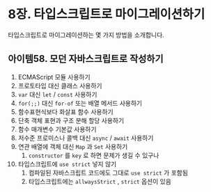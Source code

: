 # 8장. 타입스크립트로 마이그레이션하기

타입스크립트로 마이그레이션하는 몇 가지 방법을 소개합니다.

## 아이템58. 모던 자바스크립트로 작성하기

1. ECMAScript 모듈 사용하기
2. 프로토타입 대신 클래스 사용하기
3. `var` 대신 `let` / `const` 사용하기
4. `for(;;)` 대신 `for-of` 또는 배열 메서드 사용하기
5. 함수표현식보다 화살표 함수 사용하기
6. 단축 객체 표현과 구조 분해 할당 사용하기
7. 함수 매개변수 기본값 사용하기
8. 저수준 프로미스나 콜백 대신 `async` / `await` 사용하기
9. 연관 배열에 객체 대신 `Map` 과 `Set` 사용하기
   1. `constructor` 를 `key` 로 하면 문제가 생길 수 있구나
10. 타입스크립트에 `use strict` 넣지 않기
    1. 컴파일된 자바스크립트 코드에도 그대로 `use strict` 가 포함됨
    2. 타입스크립트에는 `allwaysStrict` , `strict` 옵션이 있음
